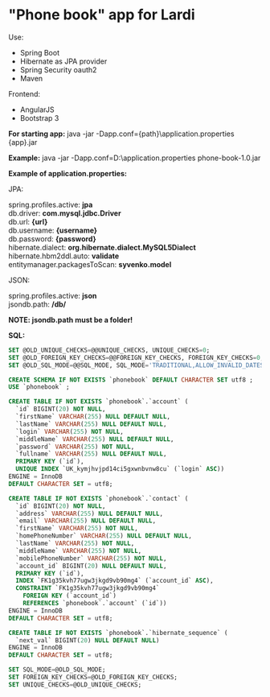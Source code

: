 # "Phone book" app for Lardi
Use:
<ul>
  <li>Spring Boot</li>
  <li>Hibernate as JPA provider</li>
  <li>Spring Security oauth2</li>
  <li>Maven</li>
</ul>
Frontend:
<ul>
  <li>AngularJS</li>
  <li>Bootstrap 3</li>
</ul>
<b>For starting app:</b> java -jar -Dapp.conf={path}\application.properties  {app}.jar

<b>Example:</b> java -jar -Dapp.conf=D:\application.properties phone-book-1.0.jar

<b>Example of application.properties:</b>

JPA:

spring.profiles.active: <b>jpa</b><br>
db.driver: <b>com.mysql.jdbc.Driver</b><br>
db.url: <b>{url}</b><br>
db.username: <b>{username}</b><br>
db.password: <b>{password}</b><br>
hibernate.dialect: <b>org.hibernate.dialect.MySQL5Dialect</b><br>
hibernate.hbm2ddl.auto: <b>validate</b><br>
entitymanager.packagesToScan: <b>syvenko.model</b><br>

JSON:

spring.profiles.active: <b>json</b><br>
jsondb.path: <b>/db/</b>

<b>NOTE: jsondb.path must be a folder!</b>

<b>SQL:</b>

```sql
SET @OLD_UNIQUE_CHECKS=@@UNIQUE_CHECKS, UNIQUE_CHECKS=0;
SET @OLD_FOREIGN_KEY_CHECKS=@@FOREIGN_KEY_CHECKS, FOREIGN_KEY_CHECKS=0;
SET @OLD_SQL_MODE=@@SQL_MODE, SQL_MODE='TRADITIONAL,ALLOW_INVALID_DATES';

CREATE SCHEMA IF NOT EXISTS `phonebook` DEFAULT CHARACTER SET utf8 ;
USE `phonebook` ;

CREATE TABLE IF NOT EXISTS `phonebook`.`account` (
  `id` BIGINT(20) NOT NULL,
  `firstName` VARCHAR(255) NULL DEFAULT NULL,
  `lastName` VARCHAR(255) NULL DEFAULT NULL,
  `login` VARCHAR(255) NOT NULL,
  `middleName` VARCHAR(255) NULL DEFAULT NULL,
  `password` VARCHAR(255) NOT NULL,
  `fullname` VARCHAR(255) NULL DEFAULT NULL,
  PRIMARY KEY (`id`),
  UNIQUE INDEX `UK_kymjhvjpd14ci5gxwnbvnw8cu` (`login` ASC))
ENGINE = InnoDB
DEFAULT CHARACTER SET = utf8;

CREATE TABLE IF NOT EXISTS `phonebook`.`contact` (
  `id` BIGINT(20) NOT NULL,
  `address` VARCHAR(255) NULL DEFAULT NULL,
  `email` VARCHAR(255) NULL DEFAULT NULL,
  `firstName` VARCHAR(255) NOT NULL,
  `homePhoneNumber` VARCHAR(255) NULL DEFAULT NULL,
  `lastName` VARCHAR(255) NOT NULL,
  `middleName` VARCHAR(255) NOT NULL,
  `mobilePhoneNumber` VARCHAR(255) NOT NULL,
  `account_id` BIGINT(20) NULL DEFAULT NULL,
  PRIMARY KEY (`id`),
  INDEX `FK1g35kvh77ugw3jkgd9vb90mg4` (`account_id` ASC),
  CONSTRAINT `FK1g35kvh77ugw3jkgd9vb90mg4`
    FOREIGN KEY (`account_id`)
    REFERENCES `phonebook`.`account` (`id`))
ENGINE = InnoDB
DEFAULT CHARACTER SET = utf8;

CREATE TABLE IF NOT EXISTS `phonebook`.`hibernate_sequence` (
  `next_val` BIGINT(20) NULL DEFAULT NULL)
ENGINE = InnoDB
DEFAULT CHARACTER SET = utf8;

SET SQL_MODE=@OLD_SQL_MODE;
SET FOREIGN_KEY_CHECKS=@OLD_FOREIGN_KEY_CHECKS;
SET UNIQUE_CHECKS=@OLD_UNIQUE_CHECKS;
```

